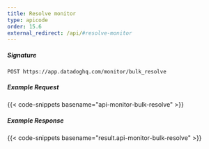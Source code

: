 ```yaml
---
title: Resolve monitor
type: apicode
order: 15.6
external_redirect: /api/#resolve-monitor
---
```


##### Signature
`POST https://app.datadoghq.com/monitor/bulk_resolve`
##### Example Request
{{< code-snippets basename="api-monitor-bulk-resolve" >}}
##### Example Response
{{< code-snippets basename="result.api-monitor-bulk-resolve" >}}